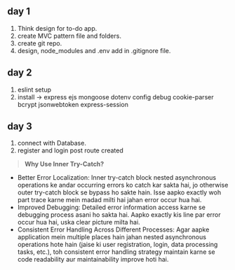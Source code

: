 ## day 1
1. Think design for to-do app.
2. create MVC pattern file and folders.
3. create git repo.
4. design, node_modules and .env add in .gitignore file.

## day 2
1. eslint setup
2. install -> express ejs mongoose dotenv config debug cookie-parser bcrypt jsonwebtoken express-session

## day 3
1. connect with Database.
2. register and login post route created
  > **Why Use Inner Try-Catch?**
  - Better Error Localization: Inner try-catch block nested asynchronous operations ke andar occurring errors ko catch kar sakta hai, jo otherwise outer try-catch block se bypass ho sakte hain. Isse aapko exactly woh part trace karne mein madad milti hai jahan error occur hua hai.
  - Improved Debugging: Detailed error information access karne se debugging process asani ho sakta hai. Aapko exactly kis line par error occur hua hai, uska clear picture milta hai.
  - Consistent Error Handling Across Different Processes: Agar aapke application mein multiple places hain jahan nested asynchronous operations hote hain (jaise ki user registration, login, data processing tasks, etc.), toh consistent error handling strategy maintain karne se code readability aur maintainability improve hoti hai.
